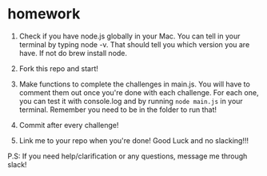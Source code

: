 # homework

1) Check if you have node.js globally in your Mac. You can tell in your terminal by typing node -v. That should tell you which version you are have. If not do brew install node. 

2) Fork this repo and start!

3) Make functions to complete the challenges in main.js. You will have to comment them out once you're done with each challenge. For each one, you can test it with console.log and by running `node main.js` in your terminal. Remember you need to be in the folder to run that! 

4) Commit after every challenge!

5) Link me to your repo when you're done! Good Luck and no slacking!!!

P.S: If you need help/clarification or any questions, message me through slack!